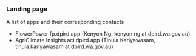 ### Landing page

A list of apps and their corresponding contacts

* FlowerPower fp.dpird.app (Kenyon Ng, kenyon.ng at dpird.wa.gov.au)
* AgriClimate Insights aci.dpird.app (Tinula Kariyawasam, tinula.kariyawasam at dpird.wa.gov.au)

